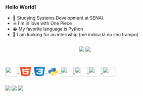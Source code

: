 ### Hello World!

- 🤖 Studying Systems Development at SENAI
- ☠  I'm in love with One Piece
- �  My favorite language is Python
- 🤑 I am looking for an internship (me indica lá no seu trampo)
##
<div align="center">
  <a href="https://github.com/LukasVenancio">
  <img height="180em" src="https://github-readme-stats.vercel.app/api?username=LukasVenancio&show_icons=true&theme=dark&include_all_commits=true&count_private=true"/>
  <img height="180em" src="https://github-readme-stats.vercel.app/api/top-langs/?username=LukasVenancio&layout=compact&langs_count=7&theme=dark"/>
</div>

  ## 
  
  <div style="display: inline_block"><br>
     <img align="center" height="30" width="40" 
  src="https://cdn.jsdelivr.net/gh/devicons/devicon/icons/java/java-original.svg" />
   <imgalign="center"height="30"width="40"src="https://raw.githubusercontent.com/devicons/devicon/master/icons/javascript/javascript-plain.svg">
  <img align="center" height="30" width="40" 
       src="https://raw.githubusercontent.com/devicons/devicon/master/icons/html5/html5-original.svg">
  <img align="center" height="30" width="40" src="https://raw.githubusercontent.com/devicons/devicon/master/icons/css3/css3-original.svg">
  <img align="center" height="30" width="40"                                                     src="https://raw.githubusercontent.com/devicons/devicon/master/icons/python/python-original.svg">
    <img align="center" height="30" width="40"
src="https://cdn.jsdelivr.net/gh/devicons/devicon/icons/kotlin/kotlin-original.svg" />
    <img align="center" height="30" width="40"
src="https://cdn.jsdelivr.net/gh/devicons/devicon/icons/mysql/mysql-original.svg" />
    <img align="center" height="30" width="40" 
         src="https://cdn.jsdelivr.net/gh/devicons/devicon/icons/php/php-original.svg" />
     <img align="center" height="30" width="40"
          src="https://cdn.jsdelivr.net/gh/devicons/devicon/icons/linux/linux-original.svg" />
</div>
    
##
    
<div> 
  <a href="https://www.instagram.com/lukass.venancio/" target="_blank"><img src="https://img.shields.io/badge/-Instagram-%23E4405F?style=for-the-badge&logo=instagram&logoColor=white" target="_blank"></a>
  <a href = "mailto:lukassvenancio022@gmail.com"><img src="https://img.shields.io/badge/-Gmail-%23333?style=for-the-badge&logo=gmail&logoColor=white" target="_blank"></a>
  <a href="https://www.linkedin.com/in/lukas-venancio-75789820b/" target="_blank"><img src="https://img.shields.io/badge/-LinkedIn-%230077B5?style=for-the-badge&logo=linkedin&logoColor=white" target="_blank"></a> 
 
</div>    
